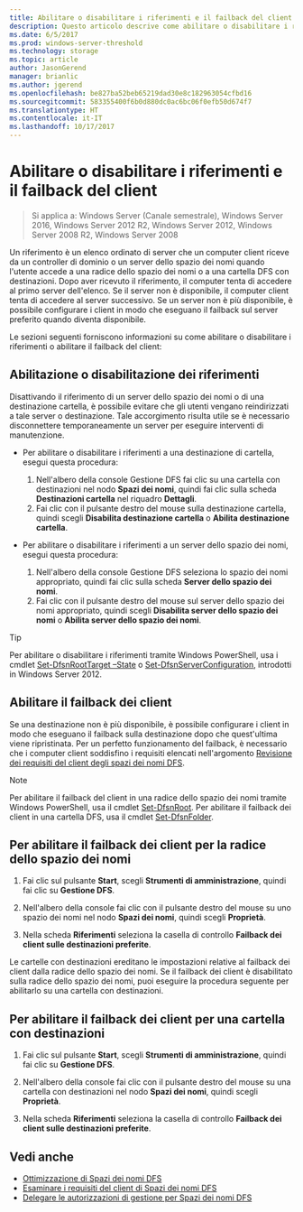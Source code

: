 ```yaml
---
title: Abilitare o disabilitare i riferimenti e il failback del client
description: Questo articolo descrive come abilitare o disabilitare i riferimenti e il failback del client.
ms.date: 6/5/2017
ms.prod: windows-server-threshold
ms.technology: storage
ms.topic: article
author: JasonGerend
manager: brianlic
ms.author: jgerend
ms.openlocfilehash: be827ba52beb65219dad30e8c182963054cfbd16
ms.sourcegitcommit: 583355400f6b0d880dc0ac6bc06f0efb50d674f7
ms.translationtype: HT
ms.contentlocale: it-IT
ms.lasthandoff: 10/17/2017
---
```

# <a name="enable-or-disable-referrals-and-client-failback"></a>Abilitare o disabilitare i riferimenti e il failback del client

> Si applica a: Windows Server (Canale semestrale), Windows Server 2016, Windows Server 2012 R2, Windows Server 2012, Windows Server 2008 R2, Windows Server 2008

Un riferimento è un elenco ordinato di server che un computer client riceve da un controller di dominio o un server dello spazio dei nomi quando l'utente accede a una radice dello spazio dei nomi o a una cartella DFS con destinazioni. Dopo aver ricevuto il riferimento, il computer tenta di accedere al primo server dell'elenco. Se il server non è disponibile, il computer client tenta di accedere al server successivo. Se un server non è più disponibile, è possibile configurare i client in modo che eseguano il failback sul server preferito quando diventa disponibile.

Le sezioni seguenti forniscono informazioni su come abilitare o disabilitare i riferimenti o abilitare il failback del client:

## <a name="enable-or-disable-referrals"></a>Abilitazione o disabilitazione dei riferimenti

Disattivando il riferimento di un server dello spazio dei nomi o di una destinazione cartella, è possibile evitare che gli utenti vengano reindirizzati a tale server o destinazione. Tale accorgimento risulta utile se è necessario disconnettere temporaneamente un server per eseguire interventi di manutenzione.

-   Per abilitare o disabilitare i riferimenti a una destinazione di cartella, esegui questa procedura:

    1.  Nell'albero della console Gestione DFS fai clic su una cartella con destinazioni nel nodo **Spazi dei nomi**, quindi fai clic sulla scheda **Destinazioni cartella** nel riquadro **Dettagli**.
    2.  Fai clic con il pulsante destro del mouse sulla destinazione cartella, quindi scegli **Disabilita destinazione cartella** o **Abilita destinazione cartella**.

-   Per abilitare o disabilitare i riferimenti a un server dello spazio dei nomi, esegui questa procedura:

    1.  Nell'albero della console Gestione DFS seleziona lo spazio dei nomi appropriato, quindi fai clic sulla scheda **Server dello spazio dei nomi**.
    2.  Fai clic con il pulsante destro del mouse sul server dello spazio dei nomi appropriato, quindi scegli **Disabilita server dello spazio dei nomi** o **Abilita server dello spazio dei nomi**.


> [!TIP]
> Per abilitare o disabilitare i riferimenti tramite Windows PowerShell, usa i cmdlet [Set-DfsnRootTarget –State](https://technet.microsoft.com/library/jj884266.aspx) o [Set-DfsnServerConfiguration](https://technet.microsoft.com/library/jj884277.aspx), introdotti in Windows Server 2012.

## <a name="enable-client-failback"></a>Abilitare il failback dei client

Se una destinazione non è più disponibile, è possibile configurare i client in modo che eseguano il failback sulla destinazione dopo che quest'ultima viene ripristinata. Per un perfetto funzionamento del failback, è necessario che i computer client soddisfino i requisiti elencati nell'argomento [Revisione dei requisiti del client degli spazi dei nomi DFS](https://technet.microsoft.com/library/cc771913(v=ws.11).aspx).


> [!NOTE]
> Per abilitare il failback del client in una radice dello spazio dei nomi tramite Windows PowerShell, usa il cmdlet [Set-DfsnRoot](https://technet.microsoft.com/library/jj884281.aspx). Per abilitare il failback dei client in una cartella DFS, usa il cmdlet [Set-DfsnFolder](https://technet.microsoft.com/library/jj884283.aspx).


## <a name="to-enable-client-failback-for-a-namespace-root"></a>Per abilitare il failback dei client per la radice dello spazio dei nomi

1.  Fai clic sul pulsante **Start**, scegli **Strumenti di amministrazione**, quindi fai clic su **Gestione DFS**.

2.  Nell'albero della console fai clic con il pulsante destro del mouse su uno spazio dei nomi nel nodo **Spazi dei nomi**, quindi scegli **Proprietà**.

3.  Nella scheda **Riferimenti** seleziona la casella di controllo **Failback dei client sulle destinazioni preferite**.

Le cartelle con destinazioni ereditano le impostazioni relative al failback dei client dalla radice dello spazio dei nomi. Se il failback dei client è disabilitato sulla radice dello spazio dei nomi, puoi eseguire la procedura seguente per abilitarlo su una cartella con destinazioni.

## <a name="to-enable-client-failback-for-a-folder-with-targets"></a>Per abilitare il failback dei client per una cartella con destinazioni

1.  Fai clic sul pulsante **Start**, scegli **Strumenti di amministrazione**, quindi fai clic su **Gestione DFS**.

2.  Nell'albero della console fai clic con il pulsante destro del mouse su una cartella con destinazioni nel nodo **Spazi dei nomi**, quindi scegli **Proprietà**.

3.  Nella scheda **Riferimenti** seleziona la casella di controllo **Failback dei client sulle destinazioni preferite**.

## <a name="see-also"></a>Vedi anche 

-   [Ottimizzazione di Spazi dei nomi DFS](tuning-dfs-namespaces.md)
-   [Esaminare i requisiti del client di Spazi dei nomi DFS](https://technet.microsoft.com/library/cc771913(v=ws.11).aspx)
-   [Delegare le autorizzazioni di gestione per Spazi dei nomi DFS](delegate-management-permissions-for-dfs-namespaces.md)